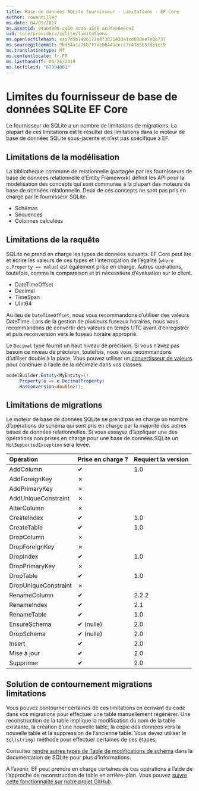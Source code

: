 ```yaml
---
title: Base de données SQLite fournisseur - Limitations - EF Core
author: rowanmiller
ms.date: 04/09/2017
ms.assetid: 94ab4800-c460-4caa-a5e8-acdfee6e6ce2
uid: core/providers/sqlite/limitations
ms.openlocfilehash: eaa7d5b1496172e4f3821433a1cd098ee7e8b737
ms.sourcegitcommit: 9bd64a1a71b7f7aeb044aeecc7c4785b57db1ec9
ms.translationtype: MT
ms.contentlocale: fr-FR
ms.lasthandoff: 06/26/2019
ms.locfileid: "67394801"
---
```

# <a name="sqlite-ef-core-database-provider-limitations"></a>Limites du fournisseur de base de données SQLite EF Core

Le fournisseur de SQLite a un nombre de limitations de migrations. La plupart de ces limitations est le résultat des limitations dans le moteur de base de données SQLite sous-jacente et n’est pas spécifique à EF.

## <a name="modeling-limitations"></a>Limitations de la modélisation

La bibliothèque commune de relationnelle (partagée par les fournisseurs de base de données relationnelle d’Entity Framework) définit les API pour la modélisation des concepts qui sont communes à la plupart des moteurs de base de données relationnelle. Deux de ces concepts ne sont pas pris en charge par le fournisseur SQLite.

* Schémas
* Séquences
* Colonnes calculées

## <a name="query-limitations"></a>Limitations de la requête

SQLite ne prend en charge les types de données suivants. EF Core peut lire et écrire les valeurs de ces types et l’interrogation de l’égalité (`where e.Property == value`) est également prise en charge. Autres opérations, toutefois, comme la comparaison et tri nécessitera d’évaluation sur le client.

* DateTimeOffset
* Decimal
* TimeSpan
* UInt64

Au lieu de `DateTimeOffset`, nous vous recommandons d’utiliser des valeurs DateTime. Lors de la gestion de plusieurs fuseaux horaires, nous vous recommandons de convertir des valeurs en temps UTC avant d’enregistrer et puis reconversion vers le fuseau horaire approprié.

Le `Decimal` type fournit un haut niveau de précision. Si vous n’avez pas besoin ce niveau de précision, toutefois, nous vous recommandons d’utiliser double à la place. Vous pouvez utiliser un [convertisseur de valeurs](../../modeling/value-conversions.md) pour continuer à l’aide de la décimale dans vos classes.

``` csharp
modelBuilder.Entity<MyEntity>()
    .Property(e => e.DecimalProperty)
    .HasConversion<double>();
```

## <a name="migrations-limitations"></a>Limitations de migrations

Le moteur de base de données SQLite ne prend pas en charge un nombre d’opérations de schéma qui sont pris en charge par la majorité des autres bases de données relationnelles. Si vous essayez d’appliquer une des opérations non prises en charge pour une base de données SQLite un `NotSupportedException` sera levée.

| Opération            | Prise en charge ? | Requiert la version |
|:---------------------|:-----------|:-----------------|
| AddColumn            | ✔          | 1.0              |
| AddForeignKey        | ✗          |                  |
| AddPrimaryKey        | ✗          |                  |
| AddUniqueConstraint  | ✗          |                  |
| AlterColumn          | ✗          |                  |
| CreateIndex          | ✔          | 1.0              |
| CreateTable          | ✔          | 1.0              |
| DropColumn           | ✗          |                  |
| DropForeignKey       | ✗          |                  |
| DropIndex            | ✔          | 1.0              |
| DropPrimaryKey       | ✗          |                  |
| DropTable            | ✔          | 1.0              |
| DropUniqueConstraint | ✗          |                  |
| RenameColumn         | ✔          | 2.2.2            |
| RenameIndex          | ✔          | 2.1              |
| RenameTable          | ✔          | 1.0              |
| EnsureSchema         | ✔ (nulle)  | 2.0              |
| DropSchema           | ✔ (nulle)  | 2.0              |
| Insert               | ✔          | 2.0              |
| Mise à jour               | ✔          | 2.0              |
| Supprimer               | ✔          | 2.0              |

## <a name="migrations-limitations-workaround"></a>Solution de contournement migrations limitations

Vous pouvez contourner certaines de ces limitations en écrivant du code dans vos migrations pour effectuer une table manuellement régénérer. Une reconstruction de la table implique la modification du nom de la table existante, la création d’une nouvelle table, la copie des données vers la nouvelle table et la suppression de l’ancienne table. Vous devez utiliser le `Sql(string)` méthode pour effectuer certaines de ces étapes.

Consultez [rendre autres types de Table de modifications de schéma](http://sqlite.org/lang_altertable.html#otheralter) dans la documentation de SQLite pour plus d’informations.

À l’avenir, EF peut prendre en charge certaines de ces opérations à l’aide de l’approche de reconstruction de table en arrière-plan. Vous pouvez [suivre cette fonctionnalité sur notre projet GitHub](https://github.com/aspnet/EntityFrameworkCore/issues/329).

